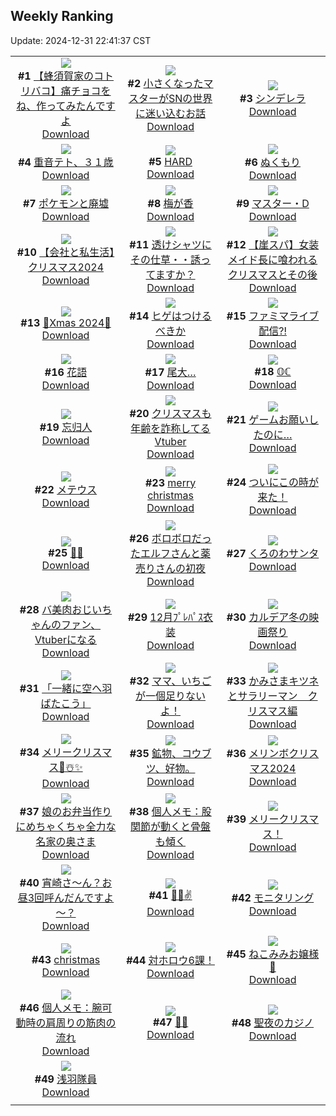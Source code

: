 ## Weekly Ranking
Update: 2024-12-31 22:41:37 CST

|      |      |      |
| :----: | :----: | :----: |
| ![](https://i.pixiv.re/c/240x480/img-master/img/2024/12/25/17/56/54/125527786_p0_master1200.jpg)<br>**#1** [【蜂須賀家のコトリバコ】痛チョコをね、作ってみたんですよ](https://www.pixiv.net/artworks/125527786)<br>[Download](https://i.pixiv.re/img-original/img/2024/12/25/17/56/54/125527786_p0.jpg) | ![](https://i.pixiv.re/c/240x480/img-master/img/2024/12/25/22/41/04/125540069_p0_master1200.jpg)<br>**#2** [小さくなったマスターがSNの世界に迷い込むお話](https://www.pixiv.net/artworks/125540069)<br>[Download](https://i.pixiv.re/img-original/img/2024/12/25/22/41/04/125540069_p0.jpg) | ![](https://i.pixiv.re/c/240x480/img-master/img/2024/12/24/00/00/03/125465307_p0_master1200.jpg)<br>**#3** [シンデレラ](https://www.pixiv.net/artworks/125465307)<br>[Download](https://i.pixiv.re/img-original/img/2024/12/24/00/00/03/125465307_p0.png) |
| ![](https://i.pixiv.re/c/240x480/img-master/img/2024/12/25/00/03/55/125503943_p0_master1200.jpg)<br>**#4** [重音テト、３１歳](https://www.pixiv.net/artworks/125503943)<br>[Download](https://i.pixiv.re/img-original/img/2024/12/25/00/03/55/125503943_p0.jpg) | ![](https://i.pixiv.re/c/240x480/img-master/img/2024/12/25/00/00/35/125503330_p0_master1200.jpg)<br>**#5** [HARD](https://www.pixiv.net/artworks/125503330)<br>[Download](https://i.pixiv.re/img-original/img/2024/12/25/00/00/35/125503330_p0.png) | ![](https://i.pixiv.re/c/240x480/img-master/img/2024/12/25/16/50/36/125525922_p0_master1200.jpg)<br>**#6** [ぬくもり](https://www.pixiv.net/artworks/125525922)<br>[Download](https://i.pixiv.re/img-original/img/2024/12/25/16/50/36/125525922_p0.jpg) |
| ![](https://i.pixiv.re/c/240x480/img-master/img/2024/12/26/00/01/14/125544529_p0_master1200.jpg)<br>**#7** [ポケモンと廃墟](https://www.pixiv.net/artworks/125544529)<br>[Download](https://i.pixiv.re/img-original/img/2024/12/26/00/01/14/125544529_p0.png) | ![](https://i.pixiv.re/c/240x480/img-master/img/2024/12/25/00/00/28/125503271_p0_master1200.jpg)<br>**#8** [梅が香](https://www.pixiv.net/artworks/125503271)<br>[Download](https://i.pixiv.re/img-original/img/2024/12/25/00/00/28/125503271_p0.png) | ![](https://i.pixiv.re/c/240x480/img-master/img/2024/12/24/00/00/34/125465541_p0_master1200.jpg)<br>**#9** [マスター・D](https://www.pixiv.net/artworks/125465541)<br>[Download](https://i.pixiv.re/img-original/img/2024/12/24/00/00/34/125465541_p0.jpg) |
| ![](https://i.pixiv.re/c/240x480/img-master/img/2024/12/25/21/24/47/125536217_p0_master1200.jpg)<br>**#10** [【会社と私生活】クリスマス2024](https://www.pixiv.net/artworks/125536217)<br>[Download](https://i.pixiv.re/img-original/img/2024/12/25/21/24/47/125536217_p0.png) | ![](https://i.pixiv.re/c/240x480/img-master/img/2024/12/25/00/00/21/125503216_p0_master1200.jpg)<br>**#11** [透けシャツにその仕草・・誘ってますか？](https://www.pixiv.net/artworks/125503216)<br>[Download](https://i.pixiv.re/img-original/img/2024/12/25/00/00/21/125503216_p0.png) | ![](https://i.pixiv.re/c/240x480/img-master/img/2024/12/24/18/00/22/125486856_p0_master1200.jpg)<br>**#12** [【崖スパ】女装メイド長に喰われるクリスマスとその後](https://www.pixiv.net/artworks/125486856)<br>[Download](https://i.pixiv.re/img-original/img/2024/12/24/18/00/22/125486856_p0.jpg) |
| ![](https://i.pixiv.re/c/240x480/img-master/img/2024/12/25/00/58/41/125506798_p0_master1200.jpg)<br>**#13** [🎅Xmas 2024🎄](https://www.pixiv.net/artworks/125506798)<br>[Download](https://i.pixiv.re/img-original/img/2024/12/25/00/58/41/125506798_p0.png) | ![](https://i.pixiv.re/c/240x480/img-master/img/2024/12/25/19/13/33/125530786_p0_master1200.jpg)<br>**#14** [ヒゲはつけるべきか](https://www.pixiv.net/artworks/125530786)<br>[Download](https://i.pixiv.re/img-original/img/2024/12/25/19/13/33/125530786_p0.jpg) | ![](https://i.pixiv.re/c/240x480/img-master/img/2024/12/25/13/22/39/125521247_p0_master1200.jpg)<br>**#15** [ファミマライブ配信⁈](https://www.pixiv.net/artworks/125521247)<br>[Download](https://i.pixiv.re/img-original/img/2024/12/25/13/22/39/125521247_p0.jpg) |
| ![](https://i.pixiv.re/c/240x480/img-master/img/2024/12/26/00/05/17/125544441_p0_master1200.jpg)<br>**#16** [花語](https://www.pixiv.net/artworks/125544441)<br>[Download](https://i.pixiv.re/img-original/img/2024/12/26/00/05/17/125544441_p0.png) | ![](https://i.pixiv.re/c/240x480/img-master/img/2024/12/25/01/14/57/125507517_p0_master1200.jpg)<br>**#17** [尾大…](https://www.pixiv.net/artworks/125507517)<br>[Download](https://i.pixiv.re/img-original/img/2024/12/25/01/14/57/125507517_p0.jpg) | ![](https://i.pixiv.re/c/240x480/img-master/img/2024/12/24/00/00/24/125465477_p0_master1200.jpg)<br>**#18** [𝕆ℂ](https://www.pixiv.net/artworks/125465477)<br>[Download](https://i.pixiv.re/img-original/img/2024/12/24/00/00/24/125465477_p0.png) |
| ![](https://i.pixiv.re/c/240x480/img-master/img/2024/12/25/13/13/42/125521081_p0_master1200.jpg)<br>**#19** [忘归人](https://www.pixiv.net/artworks/125521081)<br>[Download](https://i.pixiv.re/img-original/img/2024/12/25/13/13/42/125521081_p0.png) | ![](https://i.pixiv.re/c/240x480/img-master/img/2024/12/25/20/06/01/125532927_p0_master1200.jpg)<br>**#20** [クリスマスも年齢を詐称してるVtuber](https://www.pixiv.net/artworks/125532927)<br>[Download](https://i.pixiv.re/img-original/img/2024/12/25/20/06/01/125532927_p0.png) | ![](https://i.pixiv.re/c/240x480/img-master/img/2024/12/25/17/01/29/125526265_p0_master1200.jpg)<br>**#21** [ゲームお願いしたのに…](https://www.pixiv.net/artworks/125526265)<br>[Download](https://i.pixiv.re/img-original/img/2024/12/25/17/01/29/125526265_p0.jpg) |
| ![](https://i.pixiv.re/c/240x480/img-master/img/2024/12/25/20/26/18/125533736_p0_master1200.jpg)<br>**#22** [メテウス](https://www.pixiv.net/artworks/125533736)<br>[Download](https://i.pixiv.re/img-original/img/2024/12/25/20/26/18/125533736_p0.png) | ![](https://i.pixiv.re/c/240x480/img-master/img/2024/12/25/17/35/17/125527186_p0_master1200.jpg)<br>**#23** [merry christmas](https://www.pixiv.net/artworks/125527186)<br>[Download](https://i.pixiv.re/img-original/img/2024/12/25/17/35/17/125527186_p0.png) | ![](https://i.pixiv.re/c/240x480/img-master/img/2024/12/24/07/30/01/125474681_p0_master1200.jpg)<br>**#24** [ついにこの時が来た！](https://www.pixiv.net/artworks/125474681)<br>[Download](https://i.pixiv.re/img-original/img/2024/12/24/07/30/01/125474681_p0.jpg) |
| ![](https://i.pixiv.re/c/240x480/img-master/img/2024/12/24/00/00/27/125465497_p0_master1200.jpg)<br>**#25** [🎄🐱](https://www.pixiv.net/artworks/125465497)<br>[Download](https://i.pixiv.re/img-original/img/2024/12/24/00/00/27/125465497_p0.jpg) | ![](https://i.pixiv.re/c/240x480/img-master/img/2024/12/25/00/01/58/125503684_p0_master1200.jpg)<br>**#26** [ボロボロだったエルフさんと薬売りさんの初夜](https://www.pixiv.net/artworks/125503684)<br>[Download](https://i.pixiv.re/img-original/img/2024/12/25/00/01/58/125503684_p0.jpg) | ![](https://i.pixiv.re/c/240x480/img-master/img/2024/12/25/22/12/41/125538579_p0_master1200.jpg)<br>**#27** [くろのわサンタ](https://www.pixiv.net/artworks/125538579)<br>[Download](https://i.pixiv.re/img-original/img/2024/12/25/22/12/41/125538579_p0.jpg) |
| ![](https://i.pixiv.re/c/240x480/img-master/img/2024/12/26/00/10/45/125545159_p0_master1200.jpg)<br>**#28** [バ美肉おじいちゃんのファン、Vtuberになる](https://www.pixiv.net/artworks/125545159)<br>[Download](https://i.pixiv.re/img-original/img/2024/12/26/00/10/45/125545159_p0.jpg) | ![](https://i.pixiv.re/c/240x480/img-master/img/2024/12/24/16/20/26/125484141_p0_master1200.jpg)<br>**#29** [12月ﾌﾟﾚﾊﾟｽ衣装](https://www.pixiv.net/artworks/125484141)<br>[Download](https://i.pixiv.re/img-original/img/2024/12/24/16/20/26/125484141_p0.jpg) | ![](https://i.pixiv.re/c/240x480/img-master/img/2024/12/25/13/21/11/125521223_p0_master1200.jpg)<br>**#30** [カルデア冬の映画祭り](https://www.pixiv.net/artworks/125521223)<br>[Download](https://i.pixiv.re/img-original/img/2024/12/25/13/21/11/125521223_p0.jpg) |
| ![](https://i.pixiv.re/c/240x480/img-master/img/2024/12/25/22/00/07/125537874_p0_master1200.jpg)<br>**#31** [「一緒に空へ羽ばたこう」](https://www.pixiv.net/artworks/125537874)<br>[Download](https://i.pixiv.re/img-original/img/2024/12/25/22/00/07/125537874_p0.jpg) | ![](https://i.pixiv.re/c/240x480/img-master/img/2024/12/25/19/36/05/125531637_p0_master1200.jpg)<br>**#32** [ママ、いちごが一個足りないよ！](https://www.pixiv.net/artworks/125531637)<br>[Download](https://i.pixiv.re/img-original/img/2024/12/25/19/36/05/125531637_p0.jpg) | ![](https://i.pixiv.re/c/240x480/img-master/img/2024/12/25/17/11/01/125526516_p0_master1200.jpg)<br>**#33** [かみさまキツネとサラリーマン　クリスマス編](https://www.pixiv.net/artworks/125526516)<br>[Download](https://i.pixiv.re/img-original/img/2024/12/25/17/11/01/125526516_p0.png) |
| ![](https://i.pixiv.re/c/240x480/img-master/img/2024/12/25/02/40/21/125510023_p0_master1200.jpg)<br>**#34** [メリークリスマス🎄☃️✨](https://www.pixiv.net/artworks/125510023)<br>[Download](https://i.pixiv.re/img-original/img/2024/12/25/02/40/21/125510023_p0.png) | ![](https://i.pixiv.re/c/240x480/img-master/img/2024/12/25/01/45/01/125508543_p0_master1200.jpg)<br>**#35** [鉱物、コウブツ、好物。](https://www.pixiv.net/artworks/125508543)<br>[Download](https://i.pixiv.re/img-original/img/2024/12/25/01/45/01/125508543_p0.png) | ![](https://i.pixiv.re/c/240x480/img-master/img/2024/12/25/14/04/42/125522125_p0_master1200.jpg)<br>**#36** [メリンボクリスマス2024](https://www.pixiv.net/artworks/125522125)<br>[Download](https://i.pixiv.re/img-original/img/2024/12/25/14/04/42/125522125_p0.png) |
| ![](https://i.pixiv.re/c/240x480/img-master/img/2024/12/26/00/03/32/125544769_p0_master1200.jpg)<br>**#37** [娘のお弁当作りにめちゃくちゃ全力な名家の奥さま](https://www.pixiv.net/artworks/125544769)<br>[Download](https://i.pixiv.re/img-original/img/2024/12/26/00/03/32/125544769_p0.jpg) | ![](https://i.pixiv.re/c/240x480/img-master/img/2024/12/24/06/00/06/125473379_p0_master1200.jpg)<br>**#38** [個人メモ：股関節が動くと骨盤も傾く](https://www.pixiv.net/artworks/125473379)<br>[Download](https://i.pixiv.re/img-original/img/2024/12/24/06/00/06/125473379_p0.jpg) | ![](https://i.pixiv.re/c/240x480/img-master/img/2024/12/25/13/18/54/125521177_p0_master1200.jpg)<br>**#39** [メリークリスマス！](https://www.pixiv.net/artworks/125521177)<br>[Download](https://i.pixiv.re/img-original/img/2024/12/25/13/18/54/125521177_p0.png) |
| ![](https://i.pixiv.re/c/240x480/img-master/img/2024/12/26/17/57/03/125564652_p0_master1200.jpg)<br>**#40** [宵崎さ～ん？お昼3回呼んだんですよ～？](https://www.pixiv.net/artworks/125564652)<br>[Download](https://i.pixiv.re/img-original/img/2024/12/26/17/57/03/125564652_p0.png) | ![](https://i.pixiv.re/c/240x480/img-master/img/2024/12/25/01/10/17/125507324_p0_master1200.jpg)<br>**#41** [🎅🍰✌️](https://www.pixiv.net/artworks/125507324)<br>[Download](https://i.pixiv.re/img-original/img/2024/12/25/01/10/17/125507324_p0.png) | ![](https://i.pixiv.re/c/240x480/img-master/img/2024/12/24/09/37/28/125476493_p0_master1200.jpg)<br>**#42** [モニタリング](https://www.pixiv.net/artworks/125476493)<br>[Download](https://i.pixiv.re/img-original/img/2024/12/24/09/37/28/125476493_p0.jpg) |
| ![](https://i.pixiv.re/c/240x480/img-master/img/2024/12/25/00/00/30/125503286_p0_master1200.jpg)<br>**#43** [christmas](https://www.pixiv.net/artworks/125503286)<br>[Download](https://i.pixiv.re/img-original/img/2024/12/25/00/00/30/125503286_p0.png) | ![](https://i.pixiv.re/c/240x480/img-master/img/2024/12/24/18/53/38/125488783_p0_master1200.jpg)<br>**#44** [対ホロウ6課！](https://www.pixiv.net/artworks/125488783)<br>[Download](https://i.pixiv.re/img-original/img/2024/12/24/18/53/38/125488783_p0.jpg) | ![](https://i.pixiv.re/c/240x480/img-master/img/2024/12/25/18/14/25/125528550_p0_master1200.jpg)<br>**#45** [ねこみみお嬢様🎀](https://www.pixiv.net/artworks/125528550)<br>[Download](https://i.pixiv.re/img-original/img/2024/12/25/18/14/25/125528550_p0.jpg) |
| ![](https://i.pixiv.re/c/240x480/img-master/img/2024/12/26/06/00/07/125552184_p0_master1200.jpg)<br>**#46** [個人メモ：腕可動時の肩周りの筋肉の流れ](https://www.pixiv.net/artworks/125552184)<br>[Download](https://i.pixiv.re/img-original/img/2024/12/26/06/00/07/125552184_p0.jpg) | ![](https://i.pixiv.re/c/240x480/img-master/img/2024/12/25/00/01/02/125503467_p0_master1200.jpg)<br>**#47** [🖤💤](https://www.pixiv.net/artworks/125503467)<br>[Download](https://i.pixiv.re/img-original/img/2024/12/25/00/01/02/125503467_p0.png) | ![](https://i.pixiv.re/c/240x480/img-master/img/2024/12/25/18/01/38/125528120_p0_master1200.jpg)<br>**#48** [聖夜のカジノ](https://www.pixiv.net/artworks/125528120)<br>[Download](https://i.pixiv.re/img-original/img/2024/12/25/18/01/38/125528120_p0.jpg) |
| ![](https://i.pixiv.re/c/240x480/img-master/img/2024/12/25/01/47/44/125508610_p0_master1200.jpg)<br>**#49** [浅羽隊員](https://www.pixiv.net/artworks/125508610)<br>[Download](https://i.pixiv.re/img-original/img/2024/12/25/01/47/44/125508610_p0.jpg) |
|      |      |
